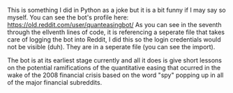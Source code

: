 This is something I did in Python as a joke but it is a bit funny if I may say so myself. 
You can see the bot's profile here: https://old.reddit.com/user/quanteasingbot/ 
As you can see in the seventh through the ellventh lines of code, it is referencing a seperate file that takes care of logging the bot into Reddit, I did this so the login credentials would not be visible (duh). They are in a seperate file (you can see the import). 

The bot is at its earliest stage currently and all it does is give short lessons on the potential ramifications of the quantitative easing that ocurred in the wake of the 2008 financial crisis based on the word "spy" popping up in all of the major financial subreddits. 
